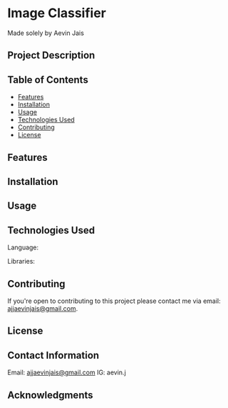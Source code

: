 # Image Classifier

Made solely by Aevin Jais

## Project Description

## Table of Contents

- [Features](#features)
- [Installation](#installation)
- [Usage](#Usage)
- [Technologies Used](#technologies-used)
- [Contributing](#contributing)
- [License](#license)

## Features

## Installation

## Usage

## Technologies Used

Language:


Libraries:


## Contributing

If you're open to contributing to this project please contact me via email: ajjaevinjais@gmail.com.

## License

## Contact Information

Email: ajjaevinjais@gmail.com
IG: aevin.j

## Acknowledgments

